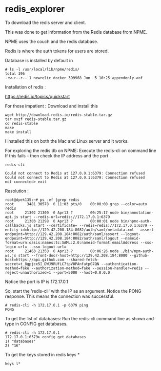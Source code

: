 # redis_explorer

To download the redis server and client.

This was done to get information from the Redis database from NPME.

NPME uses the couch and the redis database.

Redis is where the auth tokens for users are stored.

Database is installed by default in  

    # ls -l /usr/local/lib/npme/redis/
    total 396
    -rw-r--r-- 1 newrelic docker 399968 Jun  5 10:25 appendonly.aof


Installation of redis :

https://redis.io/topics/quickstart

For those impatient : Download and install this

    wget http://download.redis.io/redis-stable.tar.gz
    tar xvzf redis-stable.tar.gz
    cd redis-stable
    make
    make install

I installed this on both the Mac and Linux server and it works.

For exploring the redis db on NPME: Execute the redis-cli on command line
   If this fails - then check the IP address and the port .

    redis-cli

    Could not connect to Redis at 127.0.0.1:6379: Connection refused
    Could not connect to Redis at 127.0.0.1:6379: Connection refused
    not connected> exit


Resolution :
    
    root@dpek135:~# ps -ef |grep redis
    root      3481 30578  0 11:03 pts/0    00:00:00 grep --color=auto redis
    root     21302 21300  0 Apr13 ?        00:25:17 node bin/annotation-api.js start --redis-url=redis://172.17.0.1:6379
    root     21303 21298  0 Apr13 ?        00:00:01 node bin/npmo-auth-callbacks.js start --certificate= --redis=redis://172.17.0.1:6379 --entity-id=http://129.42.208.184:8082/auth/saml/metadata.xml --assert-endpoint=http://129.42.208.184:8082/auth/saml/assert --logout-endpoint=http://129.42.208.184:8082/auth/saml/logout --nameid-format=urn:oasis:names:tc:SAML:2.0:nameid-format:emailAddress --sso-login-url= --sso-logout-url=
    root     21463 21350  0 Apr13 ?        00:06:26 node ./bin/npm-auth-ws.js start --front-door-host=http://129.42.208.184:8080 --github-host=https://api.github.com --shared-fetch-secret=t_8gpjcx5I_DWJ9RUfLC7tpV0PAnfatpG7QN --authentication-method=fake --authorization-method=fake --session-handler=redis --reject-unauthorized=1 --port=5000 --host=0.0.0.0


Notice the port is IP is 172.17.0.1


So, start the 'redis-cli' with the IP as an argument. Notice the PONG response. This means the connection was successful.

    # redis-cli -h 172.17.0.1 -p 6379 ping
    PONG


To get the list of databases: Run the redis-cli command line as shown and type in CONFIG get databases.

    # redis-cli -h 172.17.0.1
    172.17.0.1:6379> config get databases
    1) "databases"
    2) "16"

To get the keys stored in redis
    keys *

    keys l*
